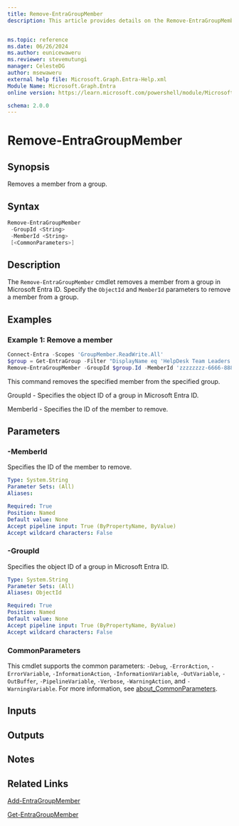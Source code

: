 ```yaml
---
title: Remove-EntraGroupMember
description: This article provides details on the Remove-EntraGroupMember command.


ms.topic: reference
ms.date: 06/26/2024
ms.author: eunicewaweru
ms.reviewer: stevemutungi
manager: CelesteDG
author: msewaweru
external help file: Microsoft.Graph.Entra-Help.xml
Module Name: Microsoft.Graph.Entra
online version: https://learn.microsoft.com/powershell/module/Microsoft.Graph.Entra/Remove-EntraGroupMember

schema: 2.0.0
---
```


# Remove-EntraGroupMember

## Synopsis

Removes a member from a group.

## Syntax

```powershell
Remove-EntraGroupMember
 -GroupId <String>
 -MemberId <String>
 [<CommonParameters>]
```

## Description

The `Remove-EntraGroupMember` cmdlet removes a member from a group in Microsoft Entra ID. Specify the `ObjectId` and `MemberId` parameters to remove a member from a group.

## Examples

### Example 1: Remove a member

```powershell
Connect-Entra -Scopes 'GroupMember.ReadWrite.All'
$group = Get-EntraGroup -Filter "DisplayName eq 'HelpDesk Team Leaders'"
Remove-EntraGroupMember -GroupId $group.Id -MemberId 'zzzzzzzz-6666-8888-9999-pppppppppppp'
```

This command removes the specified member from the specified group.  

GroupId - Specifies the object ID of a group in Microsoft Entra ID.

MemberId - Specifies the ID of the member to remove.

## Parameters

### -MemberId

Specifies the ID of the member to remove.

```yaml
Type: System.String
Parameter Sets: (All)
Aliases:

Required: True
Position: Named
Default value: None
Accept pipeline input: True (ByPropertyName, ByValue)
Accept wildcard characters: False
```

### -GroupId

Specifies the object ID of a group in Microsoft Entra ID.

```yaml
Type: System.String
Parameter Sets: (All)
Aliases: ObjectId

Required: True
Position: Named
Default value: None
Accept pipeline input: True (ByPropertyName, ByValue)
Accept wildcard characters: False
```

### CommonParameters

This cmdlet supports the common parameters: `-Debug`, `-ErrorAction`, `-ErrorVariable`, `-InformationAction`, `-InformationVariable`, `-OutVariable`, `-OutBuffer`, `-PipelineVariable`, `-Verbose`, `-WarningAction`, and `-WarningVariable`. For more information, see [about_CommonParameters](https://go.microsoft.com/fwlink/?LinkID=113216).

## Inputs

## Outputs

## Notes

## Related Links

[Add-EntraGroupMember](Add-EntraGroupMember.md)

[Get-EntraGroupMember](Get-EntraGroupMember.md)
